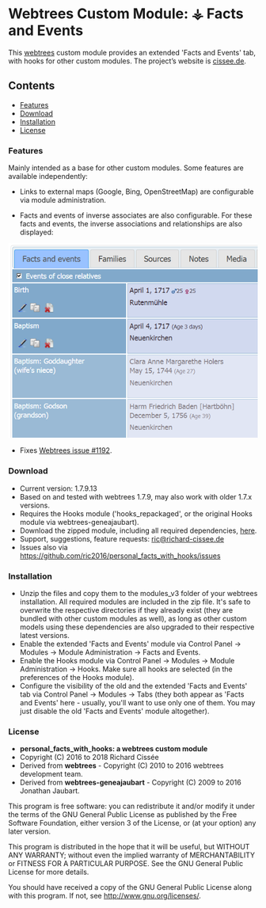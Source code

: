 
# Webtrees Custom Module: ⚶ Facts and Events

This [webtrees](https://www.webtrees.net/) custom module provides an extended 'Facts and Events' tab, with hooks for other custom modules.
The project’s website is [cissee.de](https://cissee.de).

## Contents

* [Features](#features)
* [Download](#download)
* [Installation](#installation)
* [License](#license)

### Features<a name="features"/>

Mainly intended as a base for other custom modules. Some features are available independently:

* Links to external maps (Google, Bing, OpenStreetMap) are configurable via module administration.

* Facts and events of inverse associates are also configurable. For these facts and events, the inverse associations and relationships are also displayed:

![FactsAndEventsExt1](FactsAndEventsExt1.PNG)

* Fixes [Webtrees issue #1192](https://github.com/fisharebest/webtrees/issues/1192).

### Download<a name="download"/>

* Current version: 1.7.9.13
* Based on and tested with webtrees 1.7.9, may also work with older 1.7.x versions.
* Requires the Hooks module ('hooks_repackaged', or the original Hooks module via webtrees-geneajaubart).
* Download the zipped module, including all required dependencies, [here](https://cissee.de/vesta.latest.zip).
* Support, suggestions, feature requests: <ric@richard-cissee.de>
* Issues also via <https://github.com/ric2016/personal_facts_with_hooks/issues>

### Installation<a name="installation"/>

* Unzip the files and copy them to the modules_v3 folder of your webtrees installation. All required modules are included in the zip file. It's safe to overwrite the respective directories if they already exist (they are bundled with other custom modules as well), as long as other custom models using these dependencies are also upgraded to their respective latest versions.
* Enable the extended 'Facts and Events' module via Control Panel -> Modules -> Module Administration -> Facts and Events.
* Enable the Hooks module via Control Panel -> Modules -> Module Administration -> Hooks. Make sure all hooks are selected (in the preferences of the Hooks module).				
* Configure the visibility of the old and the extended 'Facts and Events' tab via Control Panel -> Modules -> Tabs (they both appear as 'Facts and Events' here - usually, you'll want to use only one of them. You may just disable the old 'Facts and Events' module altogether).

### License<a name="license"/>

* **personal_facts_with_hooks: a webtrees custom module**
* Copyright (C) 2016 to 2018 Richard Cissée
* Derived from **webtrees** - Copyright (C) 2010 to 2016  webtrees development team.
* Derived from **webtrees-geneajaubart** - Copyright (C) 2009 to 2016  Jonathan Jaubart.

This program is free software: you can redistribute it and/or modify
it under the terms of the GNU General Public License as published by
the Free Software Foundation, either version 3 of the License, or
(at your option) any later version.

This program is distributed in the hope that it will be useful,
but WITHOUT ANY WARRANTY; without even the implied warranty of
MERCHANTABILITY or FITNESS FOR A PARTICULAR PURPOSE. See the
GNU General Public License for more details.

You should have received a copy of the GNU General Public License
along with this program. If not, see <http://www.gnu.org/licenses/>.
